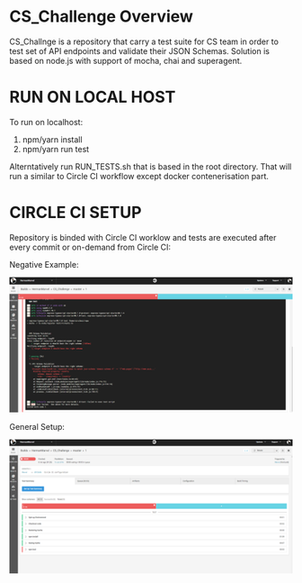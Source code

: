 # CS_Challenge Overview

CS_Challnge is a repository that carry a test suite for CS team in order to test set of API endpoints and validate their JSON Schemas. 
Solution is based on node.js with support of mocha, chai and superagent. 

# RUN ON LOCAL HOST 

To run on localhost:
1. npm/yarn install
2. npm/yarn run test

Alterntatively run RUN_TESTS.sh that is based in the root directory. That will run a similar to Circle CI workflow except docker 
contenerisation part. 

# CIRCLE CI SETUP

Repository is binded with Circle CI worklow and tests are executed after every commit or on-demand from Circle CI: 

Negative Example: 

![alt text](./docs/circleci_screen1.PNG)

General Setup: 

![alt text](./docs/circleci_screen2.PNG)
